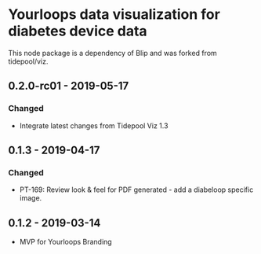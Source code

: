 # Yourloops data visualization for diabetes device data 
This node package is a dependency of Blip and was forked from tidepool/viz.

## 0.2.0-rc01 - 2019-05-17
### Changed
- Integrate latest changes from Tidepool Viz 1.3

## 0.1.3 - 2019-04-17
### Changed
- PT-169: Review look & feel for PDF generated - add a diabeloop specific image.

## 0.1.2 - 2019-03-14
- MVP for Yourloops Branding